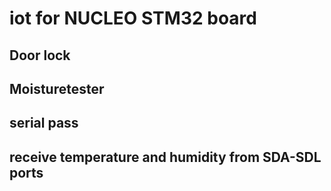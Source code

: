 # iot for NUCLEO STM32 board
 
## Door lock 
## Moisturetester
## serial pass
## receive temperature and humidity from SDA-SDL ports
